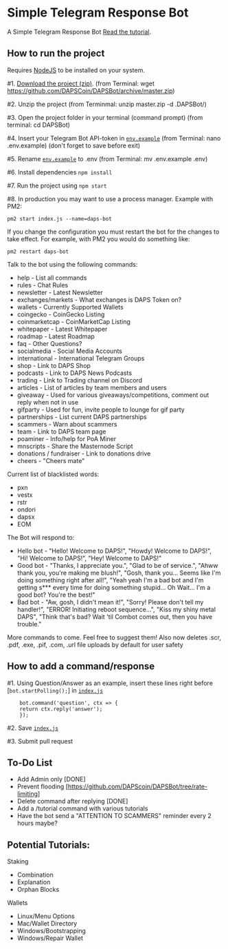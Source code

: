 # Simple Telegram Response Bot
A Simple Telegram Response Bot
[Read the tutorial](https://thedevs.network/blog/build-a-simple-telegram-bot-with-node-js).

## How to run the project
Requires [NodeJS](https://nodejs.org) to be installed on your system.  

#1. [Download the project (zip)](https://github.com/DAPSCoin/DAPSBot/archive/master.zip).
(from Terminal: wget https://github.com/DAPSCoin/DAPSBot/archive/master.zip)  

#2. Unzip the project (from Terminmal: unzip master.zip -d .DAPSBot/)

#3. Open the project folder in your terminal (command prompt) (from terminal: cd DAPSBot)

#4. Insert your Telegram Bot API-token in [`env.example`](https://github.com/DAPSCoin/DAPSBot/blob/master/env.example#L2)
(from Terminal: nano .env.example) (don't forget to save before exit)  

#5. Rename [`env.example`](https://github.com/DAPSCoin/DAPSBot/blob/master/env.example) to .env
(from Terminal: mv .env.example .env)  

#6. Install dependencies `npm install`

#7. Run the project using `npm start`

#8. In production you may want to use a process manager. Example with PM2:

```
pm2 start index.js --name=daps-bot
```

If you change the configuration you must restart the bot for the changes to take effect. For example, with PM2 you would do something like:

```
pm2 restart daps-bot
```

Talk to the bot using the following commands:

- help - List all commands
- rules - Chat Rules
- newsletter - Latest Newsletter
- exchanges/markets - What exchanges is DAPS Token on?
- wallets - Currently Supported Wallets
- coingecko - CoinGecko Listing
- coinmarketcap - CoinMarketCap Listing
- whitepaper - Latest Whitepaper
- roadmap - Latest Roadmap
- faq - Other Questions?
- socialmedia - Social Media Accounts
- international - International Telegram Groups
- shop - Link to DAPS Shop
- podcasts - Link to DAPS News Podcasts
- trading - Link to Trading channel on Discord
- articles - List of articles by team members and users
- giveaway - Used for various giveaways/competitions, comment out reply when not in use
- gifparty - Used for fun, invite people to lounge for gif party
- partnerships - List current DAPS partnerships
- scammers - Warn about scammers
- team - Link to DAPS team page
- poaminer - Info/help for PoA Miner
- mnscripts - Share the Masternode Script
- donations / fundraiser - Link to donations drive
- cheers - "Cheers mate"

Current list of blacklisted words:
- pxn
- vestx
- rstr
- ondori
- dapsx
- EOM

The Bot will respond to:

- Hello bot - "Hello! Welcome to DAPS!", "Howdy! Welcome to DAPS!", "Hi! Welcome to DAPS!", "Hey! Welcome to DAPS!"
- Good bot - "Thanks, I appreciate you.", "Glad to be of service.", "Ahww thank you, you're making me blush!", "Gosh, thank you... Seems like I'm doing something right after all!", "Yeah yeah I'm a bad bot and I'm getting s*** every time for doing something stupid... Oh Wait... I'm a good bot? You're the best!"
- Bad bot - "Aw, gosh, I didn't mean it!", "Sorry! Please don't tell my handler!", "ERROR! Initiating reboot sequence...", "Kiss my shiny metal DAPS", "Think that's bad? Wait 'til Combot comes out, then you have trouble."

More commands to come. Feel free to suggest them!
Also now deletes .scr, .pdf, .exe, .pif, .com, .url file uploads by default for user safety

## How to add a command/response

#1. Using Question/Answer as an example, insert these lines right before [`bot.startPolling();`] in [`index.js`](https://github.com/DAPSCoin/DAPSBot/blob/master/index.js)

```
    bot.command('question', ctx => {  
    return ctx.reply('answer');  
    });
```

#2. Save [`index.js`](https://github.com/DAPSCoin/DAPSBot/blob/master/index.js)

#3. Submit pull request

## To-Do List
- Add Admin only [DONE]
- Prevent flooding [https://github.com/DAPScoin/DAPSBot/tree/rate-limiting]
- Delete command after replying [DONE]
- Add a /tutorial command with various tutorials
- Have the bot send a "ATTENTION TO SCAMMERS" reminder every 2 hours maybe?

## Potential Tutorials:

Staking
- Combination
- Explanation
- Orphan Blocks

Wallets
- Linux/Menu Options
- Mac/Wallet Directory
- Windows/Bootstrapping
- Windows/Repair Wallet

